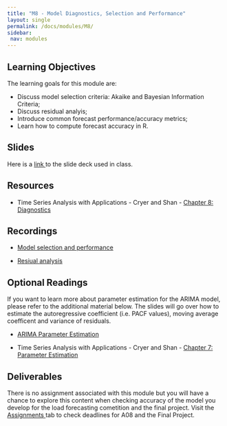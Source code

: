 ```yaml
---
title: "M8 - Model Diagnostics, Selection and Performance"
layout: single
permalink: /docs/modules/M8/
sidebar:
 nav: modules
---
```


## Learning Objectives

The learning goals for this module are: <br>

* Discuss model selection criteria: Akaike and Bayesian Information Criteria; <br>
* Discuss residual analyis; <br>
* Introduce common forecast performance/accuracy metrics; <br>
* Learn how to compute forecast accuracy in R. <br>

## Slides

Here is a <a href="/docs/modules/PPTS/TSA_M8_Model_Diagnostics.pdf" > link </a> to the slide deck used in class.


## Resources

*  Time Series Analysis with Applications - Cryer and Shan - <a href="/docs/modules/readings/M8_TSA-cryer-ch8.pdf" > Chapter 8: Diagnostics </a> <br>

## Recordings

* [Model selection and performance](https://www.youtube.com/embed/jEQDyTvRmiU) <br>

* [Resiual analysis](https://www.youtube.com/embed/XcCSXDu4Fx8) <br>

## Optional Readings

If you want to learn more about parameter estimation for the ARIMA model, please refer to the additional material below.  The slides will go over how to estimate the autoregressive coefficient (i.e. PACF values), moving average coefficent and variance of residuals.

* <a href="/docs/modules/PPTS/TSA_M8.1_Parameter_Estimation.pdf" > ARIMA Parameter Estimation </a> 

*  Time Series Analysis with Applications - Cryer and Shan - <a href="/docs/modules/readings/M8_TSA-cryer-ch7.pdf" > Chapter 7: Parameter Estimation </a> <br>

## Deliverables

There is no assignment associated with this module but you will have a chance to explore this content when checking accuracy of the model you develop for the load forecasting cometition and the final project. Visit the <a href="/_pages/assignments/" > Assignments </a> tab to check deadlines for A08 and the Final Project.

<!-- For this module you will complete [Assignment 8](). The due date for A8 is March 27. 
-->
